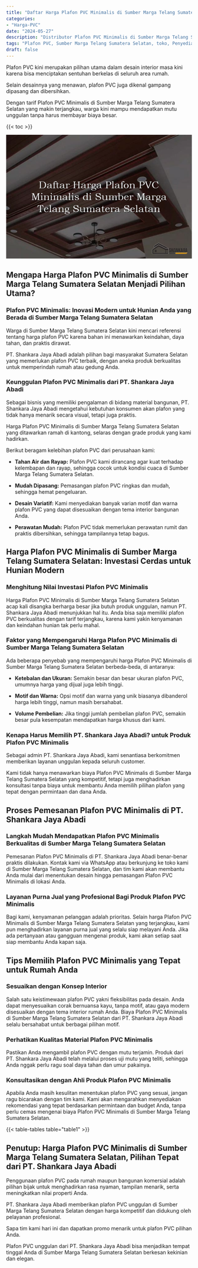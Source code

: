 ```yaml
---
title: "Daftar Harga Plafon PVC Minimalis di Sumber Marga Telang Sumatera Selatan"
categories: 
- "Harga-PVC"
date: "2024-05-27"
description: "Distributor Plafon PVC Minimalis di Sumber Marga Telang Sumatera Selatan untuk tempat tinggal, perkantoran, dan ritel. Panel berkualitas, pilihan motif, warna modern, beserta jasa penempatan dikerjakan oleh tim berpengalaman dan kepastian resmi!|Jasa penyediaan Plafon PVC Minimalis di Sumber Marga Telang Sumatera Selatan bagi kebutuhan hunian, kantor, maupun gerai, beserta produk berkualitas dan penempatan oleh tim profesional dan jaminan resmi.|Pilihan Plafon PVC Minimalis di Sumber Marga Telang Sumatera Selatan yang terbukti bagi rumah, office, serta toko, bersama material terbaik dan penempatan dikerjakan oleh tenaga ahli ahli serta garansi resmi.|Penyediaan Plafon PVC Minimalis di Sumber Marga Telang Sumatera Selatan untuk hunian, kantor, dan toko, dengan material berkualitas dan pemasangan oleh tim profesional, disertai beserta jaminan resmi.}"
tags: "Plafon PVC, Sumber Marga Telang Sumatera Selatan, toko, Penyedia, distributor"
draft: false
---
```


Plafon PVC kini merupakan pilihan utama dalam desain interior masa kini karena bisa menciptakan sentuhan berkelas di seluruh area rumah.

Selain desainnya yang menawan, plafon PVC juga dikenal gampang dipasang dan dibersihkan.

Dengan tarif Plafon PVC Minimalis di Sumber Marga Telang Sumatera Selatan yang makin terjangkau, warga kini mampu mendapatkan mutu unggulan tanpa harus membayar biaya besar.

{{< toc >}}

![Daftar Harga Plafon PVC Minimalis di Sumber Marga Telang Sumatera Selatan](/images/Harga-PVC/Daftar-Harga-Plafon-PVC-Minimalis-di-Sumber-Marga-Telang-Sumatera-Selatan.png)


## Mengapa Harga Plafon PVC Minimalis di Sumber Marga Telang Sumatera Selatan Menjadi Pilihan Utama?

### Plafon PVC Minimalis: Inovasi Modern untuk Hunian Anda yang Berada di Sumber Marga Telang Sumatera Selatan

Warga di Sumber Marga Telang Sumatera Selatan kini mencari referensi tentang harga plafon PVC karena bahan ini menawarkan keindahan, daya tahan, dan praktis dirawat.

PT. Shankara Jaya Abadi adalah pilihan bagi masyarakat Sumatera Selatan yang memerlukan plafon PVC terbaik, dengan aneka produk berkualitas untuk memperindah rumah atau gedung Anda.

### Keunggulan Plafon PVC Minimalis dari PT. Shankara Jaya Abadi

Sebagai bisnis yang memiliki pengalaman di bidang material bangunan, PT. Shankara Jaya Abadi mengetahui kebutuhan konsumen akan plafon yang tidak hanya menarik secara visual, tetapi juga praktis.

Harga Plafon PVC Minimalis di Sumber Marga Telang Sumatera Selatan yang ditawarkan ramah di kantong, selaras dengan grade produk yang kami hadirkan.

Berikut beragam kelebihan plafon PVC dari perusahaan kami:

- **Tahan Air dan Rayap:** Plafon PVC kami dirancang agar kuat terhadap kelembapan dan rayap, sehingga cocok untuk kondisi cuaca di Sumber Marga Telang Sumatera Selatan.

- **Mudah Dipasang:** Pemasangan plafon PVC ringkas dan mudah, sehingga hemat pengeluaran.

- **Desain Variatif:** Kami menyediakan banyak varian motif dan warna plafon PVC yang dapat disesuaikan dengan tema interior bangunan Anda.

- **Perawatan Mudah:** Plafon PVC tidak memerlukan perawatan rumit dan praktis dibersihkan, sehingga tampilannya tetap bagus.

## Harga Plafon PVC Minimalis di Sumber Marga Telang Sumatera Selatan: Investasi Cerdas untuk Hunian Modern

### Menghitung Nilai Investasi Plafon PVC Minimalis

Harga Plafon PVC Minimalis di Sumber Marga Telang Sumatera Selatan acap kali disangka berharga besar jika butuh produk unggulan, namun PT. Shankara Jaya Abadi menunjukkan hal itu. Anda bisa saja memiliki plafon PVC berkualitas dengan tarif terjangkau, karena kami yakin kenyamanan dan keindahan hunian tak perlu mahal.

### Faktor yang Mempengaruhi Harga Plafon PVC Minimalis di Sumber Marga Telang Sumatera Selatan

Ada beberapa penyebab yang mempengaruhi harga Plafon PVC Minimalis di Sumber Marga Telang Sumatera Selatan berbeda-beda, di antaranya:

- **Ketebalan dan Ukuran:** Semakin besar dan besar ukuran plafon PVC, umumnya harga yang dijual juga lebih tinggi.

- **Motif dan Warna:** Opsi motif dan warna yang unik biasanya dibanderol harga lebih tinggi, namun masih bersahabat.

- **Volume Pembelian:** Jika tinggi jumlah pembelian plafon PVC, semakin besar pula kesempatan mendapatkan harga khusus dari kami.

### Kenapa Harus Memilih PT. Shankara Jaya Abadi? untuk Produk Plafon PVC Minimalis

Sebagai admin PT. Shankara Jaya Abadi, kami senantiasa berkomitmen memberikan layanan unggulan kepada seluruh customer.

Kami tidak hanya menawarkan biaya Plafon PVC Minimalis di Sumber Marga Telang Sumatera Selatan yang kompetitif, tetapi juga menghadirkan konsultasi tanpa biaya untuk membantu Anda memilih pilihan plafon yang tepat dengan permintaan dan dana Anda.

## Proses Pemesanan Plafon PVC Minimalis di PT. Shankara Jaya Abadi

### Langkah Mudah Mendapatkan Plafon PVC Minimalis Berkualitas di Sumber Marga Telang Sumatera Selatan

Pemesanan Plafon PVC Minimalis di PT. Shankara Jaya Abadi benar-benar praktis dilakukan. Kontak kami via WhatsApp atau berkunjung ke toko kami di Sumber Marga Telang Sumatera Selatan, dan tim kami akan membantu Anda mulai dari menentukan desain hingga pemasangan Plafon PVC Minimalis di lokasi Anda.

### Layanan Purna Jual yang Profesional Bagi Produk Plafon PVC Minimalis

Bagi kami, kenyamanan pelanggan adalah prioritas. Selain harga Plafon PVC Minimalis di Sumber Marga Telang Sumatera Selatan yang terjangkau, kami pun menghadirkan layanan purna jual yang selalu siap melayani Anda. Jika ada pertanyaan atau gangguan mengenai produk, kami akan setiap saat siap membantu Anda kapan saja.

## Tips Memilih Plafon PVC Minimalis yang Tepat untuk Rumah Anda

### Sesuaikan dengan Konsep Interior

Salah satu keistimewaan plafon PVC yakni fleksibilitas pada desain. Anda dapat menyesuaikan corak bernuansa kayu, tanpa motif, atau gaya modern disesuaikan dengan tema interior rumah Anda. Biaya Plafon PVC Minimalis di Sumber Marga Telang Sumatera Selatan dari PT. Shankara Jaya Abadi selalu bersahabat untuk berbagai pilihan motif.

### Perhatikan Kualitas Material Plafon PVC Minimalis

Pastikan Anda mengambil plafon PVC dengan mutu terjamin. Produk dari PT. Shankara Jaya Abadi telah melalui proses uji mutu yang teliti, sehingga Anda nggak perlu ragu soal daya tahan dan umur pakainya.

### Konsultasikan dengan Ahli Produk Plafon PVC Minimalis

Apabila Anda masih kesulitan menentukan plafon PVC yang sesuai, jangan ragu bicarakan dengan tim kami. Kami akan mengarahkan menyediakan rekomendasi yang tepat berdasarkan permintaan dan budget Anda, tanpa perlu cemas mengenai biaya Plafon PVC Minimalis di Sumber Marga Telang Sumatera Selatan.

{{< table-tables table="table1" >}}

## Penutup: Harga Plafon PVC Minimalis di Sumber Marga Telang Sumatera Selatan, Pilihan Tepat dari PT. Shankara Jaya Abadi

Penggunaan plafon PVC pada rumah maupun bangunan komersial adalah pilihan bijak untuk menghadirkan rasa nyaman, tampilan menarik, serta meningkatkan nilai properti Anda.

PT. Shankara Jaya Abadi memberikan plafon PVC unggulan di Sumber Marga Telang Sumatera Selatan dengan harga kompetitif dan didukung oleh pelayanan profesional.

Sapa tim kami hari ini dan dapatkan promo menarik untuk plafon PVC pilihan Anda.

Plafon PVC unggulan dari PT. Shankara Jaya Abadi bisa menjadikan tempat tinggal Anda di Sumber Marga Telang Sumatera Selatan berkesan kekinian dan elegan.